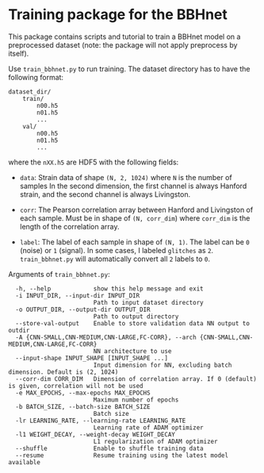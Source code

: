 # Training package for the BBHnet

This package contains scripts and tutorial to train a BBHnet model on
a preprocessed dataset (note: the package will not apply preprocess by itself).

Use `train_bbhnet.py` to run training.
The dataset directory has to have the following format:

```
dataset_dir/
    train/
        n00.h5
        n01.h5
        ...
    val/
        n00.h5
        n01.h5
        ...
```

where the `nXX.h5` are HDF5 with the following fields:

- `data`:
Strain data of shape `(N, 2, 1024)` where `N` is the number of samples
In the second dimension, the first channel is always Hanford strain,
and the second channel is always Livingston.

- `corr`:
The Pearson correlation array between Hanford and Livingston of each sample.
Must be in shape of `(N, corr_dim`) where `corr_dim` is the length of the correlation array.

- `label`:
The label of each sample in shape of `(N, 1)`.
The label can be `0` (noise) or `1` (signal).
In some cases, I labeled `glitches` as `2`.
`train_bbhnet.py` will automatically convert all `2` labels to `0`.

Arguments of `train_bbhnet.py`:
```
  -h, --help            show this help message and exit
  -i INPUT_DIR, --input-dir INPUT_DIR
                        Path to input dataset directory
  -o OUTPUT_DIR, --output-dir OUTPUT_DIR
                        Path to output directory
  --store-val-output    Enable to store validation data NN output to outdir
  -A {CNN-SMALL,CNN-MEDIUM,CNN-LARGE,FC-CORR}, --arch {CNN-SMALL,CNN-MEDIUM,CNN-LARGE,FC-CORR}
                        NN architecture to use
  --input-shape INPUT_SHAPE [INPUT_SHAPE ...]
                        Input dimension for NN, excluding batch dimension. Default is (2, 1024)
  --corr-dim CORR_DIM   Dimension of correlation array. If 0 (default) is given, correlation will not be used
  -e MAX_EPOCHS, --max-epochs MAX_EPOCHS
                        Maximum number of epochs
  -b BATCH_SIZE, --batch-size BATCH_SIZE
                        Batch size
  -lr LEARNING_RATE, --learning-rate LEARNING_RATE
                        Learning rate of ADAM optimizer
  -l1 WEIGHT_DECAY, --weight-decay WEIGHT_DECAY
                        L1 regularization of ADAM optimizer
  --shuffle             Enable to shuffle training data
  --resume              Resume training using the latest model available
```

